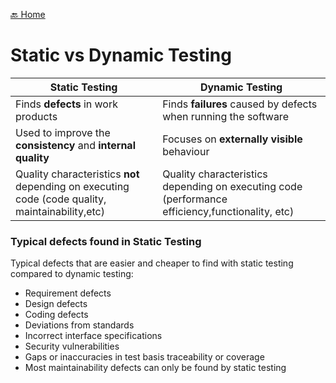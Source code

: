 [🔙 Home](../home.md)



# Static vs Dynamic Testing

| Static Testing                                                                                  | Dynamic Testing                                                                                 |
|-------------------------------------------------------------------------------------------------|-------------------------------------------------------------------------------------------------|
| Finds **defects** in work products                                                              | Finds **failures** caused by defects when running the software                                  |
| Used to improve the **consistency** and **internal quality**                                    | Focuses on **externally visible** behaviour                                                      |
| Quality characteristics **not** depending on executing code (code quality, maintainability,etc) | Quality characteristics depending on executing code (performance efficiency,functionality, etc) |


### Typical defects found in Static Testing
Typical defects that are easier and cheaper to find with static testing compared to dynamic testing:
* Requirement defects
* Design defects
* Coding defects
* Deviations from standards
* Incorrect interface specifications
* Security vulnerabilities
* Gaps or inaccuracies in test basis traceability or coverage
* Most maintainability defects can only be found by static testing